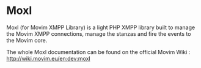 Moxl
====

Moxl (for Movim XMPP Library) is a light PHP XMPP library built to manage the Movim XMPP connections, manage the stanzas and fire the events to the Movim core.

The whole Moxl documentation can be found on the official Movim Wiki : http://wiki.movim.eu/en:dev:moxl
